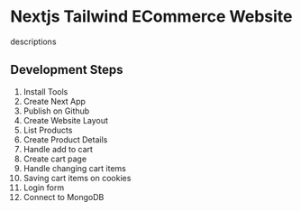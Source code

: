 # Nextjs Tailwind ECommerce Website

descriptions

## Development Steps

1. Install Tools
2. Create Next App
3. Publish on Github
4. Create Website Layout
5. List Products
6. Create Product Details
7. Handle add to cart
8. Create cart page
9. Handle changing cart items
10. Saving cart items on cookies
11. Login form
12. Connect to MongoDB
